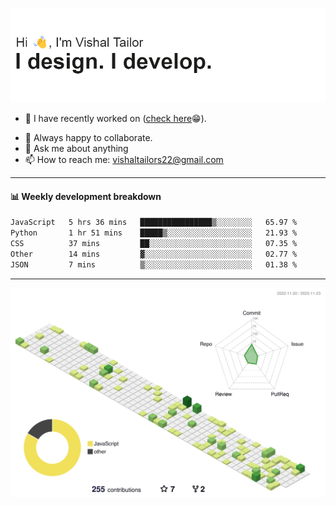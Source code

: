 ![Hi, I'm Vishal Tailor. I design. I develop.](https://github.com/vishaltailors/vishaltailors/blob/main/header.png?raw=true)

- 🔭 I have recently worked on ([check here](https://vishaltailor.com)😁).
<!-- - 🎦 Currently watching: JavaScript: The Hard Parts By Will Sentance. -->
- 👯 Always happy to collaborate.
- 💬 Ask me about anything
- 📫 How to reach me: <a href="mailto:vishaltailors22@gmail.com">vishaltailors22@gmail.com</a>

<hr /> 
<h4>📊 Weekly development breakdown</h4>
<!--START_SECTION:waka-->

```txt
JavaScript   5 hrs 36 mins   ████████████████▒░░░░░░░░   65.97 %
Python       1 hr 51 mins    █████▒░░░░░░░░░░░░░░░░░░░   21.93 %
CSS          37 mins         ██░░░░░░░░░░░░░░░░░░░░░░░   07.35 %
Other        14 mins         ▓░░░░░░░░░░░░░░░░░░░░░░░░   02.77 %
JSON         7 mins          ▒░░░░░░░░░░░░░░░░░░░░░░░░   01.38 %
```

<!--END_SECTION:waka-->
<hr /> 

![](./profile-3d-contrib/profile-green-animate.svg)

